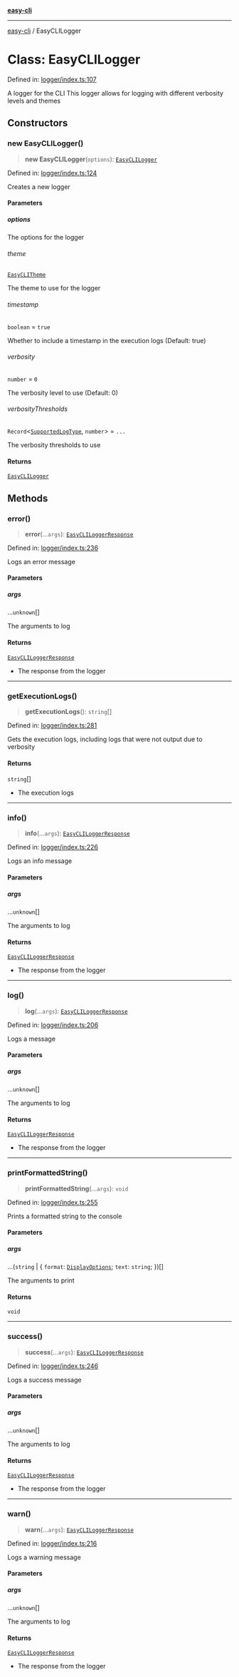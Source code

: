 [**easy-cli**](../README.md)

***

[easy-cli](../globals.md) / EasyCLILogger

# Class: EasyCLILogger

Defined in: [logger/index.ts:107](https://github.com/patrickeaton/easy-cli/blob/273fbeda7c9fba29e0eebd0183c0f5c4b12461f3/src/logger/index.ts#L107)

A logger for the CLI
This logger allows for logging with different verbosity levels and themes

## Constructors

### new EasyCLILogger()

> **new EasyCLILogger**(`options`): [`EasyCLILogger`](EasyCLILogger.md)

Defined in: [logger/index.ts:124](https://github.com/patrickeaton/easy-cli/blob/273fbeda7c9fba29e0eebd0183c0f5c4b12461f3/src/logger/index.ts#L124)

Creates a new logger

#### Parameters

##### options

The options for the logger

###### theme

[`EasyCLITheme`](EasyCLITheme.md)

The theme to use for the logger

###### timestamp

`boolean` = `true`

Whether to include a timestamp in the execution logs (Default: true)

###### verbosity

`number` = `0`

The verbosity level to use (Default: 0)

###### verbosityThresholds

`Record`\<[`SupportedLogType`](../type-aliases/SupportedLogType.md), `number`\> = `...`

The verbosity thresholds to use

#### Returns

[`EasyCLILogger`](EasyCLILogger.md)

## Methods

### error()

> **error**(...`args`): [`EasyCLILoggerResponse`](EasyCLILoggerResponse.md)

Defined in: [logger/index.ts:236](https://github.com/patrickeaton/easy-cli/blob/273fbeda7c9fba29e0eebd0183c0f5c4b12461f3/src/logger/index.ts#L236)

Logs an error message

#### Parameters

##### args

...`unknown`[]

The arguments to log

#### Returns

[`EasyCLILoggerResponse`](EasyCLILoggerResponse.md)

- The response from the logger

***

### getExecutionLogs()

> **getExecutionLogs**(): `string`[]

Defined in: [logger/index.ts:281](https://github.com/patrickeaton/easy-cli/blob/273fbeda7c9fba29e0eebd0183c0f5c4b12461f3/src/logger/index.ts#L281)

Gets the execution logs, including logs that were not output due to verbosity

#### Returns

`string`[]

- The execution logs

***

### info()

> **info**(...`args`): [`EasyCLILoggerResponse`](EasyCLILoggerResponse.md)

Defined in: [logger/index.ts:226](https://github.com/patrickeaton/easy-cli/blob/273fbeda7c9fba29e0eebd0183c0f5c4b12461f3/src/logger/index.ts#L226)

Logs an info message

#### Parameters

##### args

...`unknown`[]

The arguments to log

#### Returns

[`EasyCLILoggerResponse`](EasyCLILoggerResponse.md)

- The response from the logger

***

### log()

> **log**(...`args`): [`EasyCLILoggerResponse`](EasyCLILoggerResponse.md)

Defined in: [logger/index.ts:206](https://github.com/patrickeaton/easy-cli/blob/273fbeda7c9fba29e0eebd0183c0f5c4b12461f3/src/logger/index.ts#L206)

Logs a message

#### Parameters

##### args

...`unknown`[]

The arguments to log

#### Returns

[`EasyCLILoggerResponse`](EasyCLILoggerResponse.md)

- The response from the logger

***

### printFormattedString()

> **printFormattedString**(...`args`): `void`

Defined in: [logger/index.ts:255](https://github.com/patrickeaton/easy-cli/blob/273fbeda7c9fba29e0eebd0183c0f5c4b12461f3/src/logger/index.ts#L255)

Prints a formatted string to the console

#### Parameters

##### args

...(`string` \| \{ `format`: [`DisplayOptions`](../type-aliases/DisplayOptions.md); `text`: `string`; \})[]

The arguments to print

#### Returns

`void`

***

### success()

> **success**(...`args`): [`EasyCLILoggerResponse`](EasyCLILoggerResponse.md)

Defined in: [logger/index.ts:246](https://github.com/patrickeaton/easy-cli/blob/273fbeda7c9fba29e0eebd0183c0f5c4b12461f3/src/logger/index.ts#L246)

Logs a success message

#### Parameters

##### args

...`unknown`[]

The arguments to log

#### Returns

[`EasyCLILoggerResponse`](EasyCLILoggerResponse.md)

- The response from the logger

***

### warn()

> **warn**(...`args`): [`EasyCLILoggerResponse`](EasyCLILoggerResponse.md)

Defined in: [logger/index.ts:216](https://github.com/patrickeaton/easy-cli/blob/273fbeda7c9fba29e0eebd0183c0f5c4b12461f3/src/logger/index.ts#L216)

Logs a warning message

#### Parameters

##### args

...`unknown`[]

The arguments to log

#### Returns

[`EasyCLILoggerResponse`](EasyCLILoggerResponse.md)

- The response from the logger
